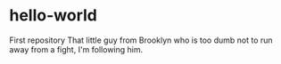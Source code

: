 # hello-world
First repository
That little guy from Brooklyn who is too dumb not to run away from a fight, I'm following him.
